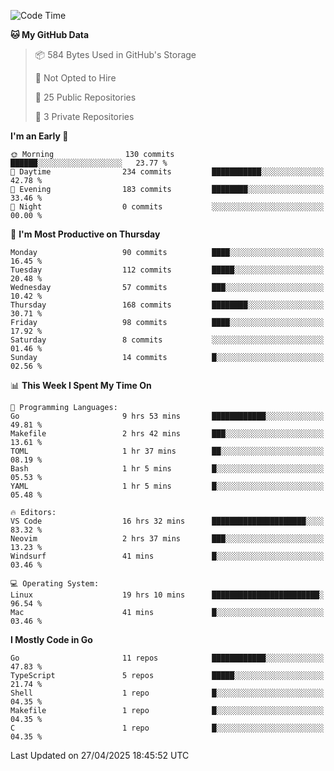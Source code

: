 <!--START_SECTION:waka-->
![Code Time](http://img.shields.io/badge/Code%20Time-1%2C208%20hrs%2044%20mins-blue)

**🐱 My GitHub Data** 

> 📦 584 Bytes Used in GitHub's Storage 
 > 
> 🚫 Not Opted to Hire
 > 
> 📜 25 Public Repositories 
 > 
> 🔑 3 Private Repositories 
 > 
**I'm an Early 🐤** 

```text
🌞 Morning                130 commits         ██████░░░░░░░░░░░░░░░░░░░   23.77 % 
🌆 Daytime                234 commits         ███████████░░░░░░░░░░░░░░   42.78 % 
🌃 Evening                183 commits         ████████░░░░░░░░░░░░░░░░░   33.46 % 
🌙 Night                  0 commits           ░░░░░░░░░░░░░░░░░░░░░░░░░   00.00 % 
```
📅 **I'm Most Productive on Thursday** 

```text
Monday                   90 commits          ████░░░░░░░░░░░░░░░░░░░░░   16.45 % 
Tuesday                  112 commits         █████░░░░░░░░░░░░░░░░░░░░   20.48 % 
Wednesday                57 commits          ███░░░░░░░░░░░░░░░░░░░░░░   10.42 % 
Thursday                 168 commits         ████████░░░░░░░░░░░░░░░░░   30.71 % 
Friday                   98 commits          ████░░░░░░░░░░░░░░░░░░░░░   17.92 % 
Saturday                 8 commits           ░░░░░░░░░░░░░░░░░░░░░░░░░   01.46 % 
Sunday                   14 commits          █░░░░░░░░░░░░░░░░░░░░░░░░   02.56 % 
```


📊 **This Week I Spent My Time On** 

```text
💬 Programming Languages: 
Go                       9 hrs 53 mins       ████████████░░░░░░░░░░░░░   49.81 % 
Makefile                 2 hrs 42 mins       ███░░░░░░░░░░░░░░░░░░░░░░   13.61 % 
TOML                     1 hr 37 mins        ██░░░░░░░░░░░░░░░░░░░░░░░   08.19 % 
Bash                     1 hr 5 mins         █░░░░░░░░░░░░░░░░░░░░░░░░   05.53 % 
YAML                     1 hr 5 mins         █░░░░░░░░░░░░░░░░░░░░░░░░   05.48 % 

🔥 Editors: 
VS Code                  16 hrs 32 mins      █████████████████████░░░░   83.32 % 
Neovim                   2 hrs 37 mins       ███░░░░░░░░░░░░░░░░░░░░░░   13.23 % 
Windsurf                 41 mins             █░░░░░░░░░░░░░░░░░░░░░░░░   03.46 % 

💻 Operating System: 
Linux                    19 hrs 10 mins      ████████████████████████░   96.54 % 
Mac                      41 mins             █░░░░░░░░░░░░░░░░░░░░░░░░   03.46 % 
```

**I Mostly Code in Go** 

```text
Go                       11 repos            ████████████░░░░░░░░░░░░░   47.83 % 
TypeScript               5 repos             █████░░░░░░░░░░░░░░░░░░░░   21.74 % 
Shell                    1 repo              █░░░░░░░░░░░░░░░░░░░░░░░░   04.35 % 
Makefile                 1 repo              █░░░░░░░░░░░░░░░░░░░░░░░░   04.35 % 
C                        1 repo              █░░░░░░░░░░░░░░░░░░░░░░░░   04.35 % 
```




 Last Updated on 27/04/2025 18:45:52 UTC
<!--END_SECTION:waka-->
